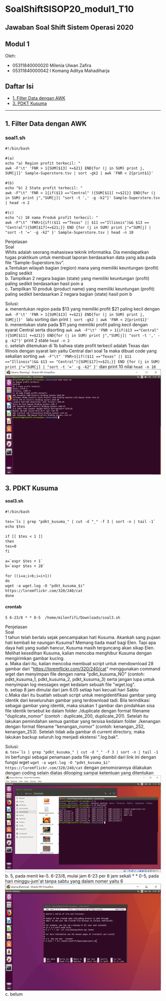# SoalShiftSISOP20_modul1_T10

## Jawaban Soal Shift Sistem Operasi 2020

## Modul 1

Oleh: 

* 05311840000020 Milenia Ulwan Zafira
* 05311840000042 I Komang Aditya Mahadiharja

## Daftar Isi
* [1. Filter Data dengan AWK](#1-filter-data-dengan-awk)
* [3. PDKT Kusuma](#3-pdkt-kusuma)
- - - 

## 1. Filter Data dengan AWK
### soal1.sh
```
#!/bin/bash

#(a)
echo "a) Region profit terkecil: "
awk -F'\t' 'FNR > 1{SUM[$13] +=$21} END{for (j in SUM) print j, SUM[j]}' Sample-Superstore.tsv | sort -gk2 | awk 'FNR < 2{print$1}'

#(b)
echo "b) 2 State profit terkecil: "
awk -F"\t" 'FNR > 1{if($13 =="Central" ){SUM[$11] +=$21}} END{for (j in SUM) print j","SUM[j]| "sort -t ',' -g -k2"}' Sample-Superstore.tsv | head -n 2

#(c)
echo "c) 10 nama Produk profit terkecil: "
awk -F"\t" 'FNR>1{if(($11 =="Texas" || $11 =="Illinois")&& $13 == "Central"){SUM[$17]+=$21;}} END {for (j in SUM) print j"="SUM[j] | "sort -t '=' -g -k2" }' Sample-Superstore.tsv | head -n 10
```
Penjelasan<br />
Soal<br />
Whits adalah seorang mahasiswa teknik informatika. Dia mendapatkan tugas praktikum
untuk membuat laporan berdasarkan data yang ada pada file “Sample-Superstore.tsv”.<br />
a.Tentukan wilayah bagian (region) mana yang memiliki keuntungan (profit) paling
sedikit<br />
b. Tampilkan 2 negara bagian (state) yang memiliki keuntungan (profit) paling
sedikit berdasarkan hasil poin a<br />
c. Tampilkan 10 produk (product name) yang memiliki keuntungan (profit) paling
sedikit berdasarkan 2 negara bagian (state) hasil poin b<br />

Solusi:<br />
a. menentukan region pada $13 yang memiliki profit $21 paling kecil dengan ``awk -F'\t' 'FNR > 1{SUM[$13] +=$21} END{for (j in SUM) print j, SUM[j]}' `` lalu sorting dan print ``| sort -gk2 | awk 'FNR < 2{print$1}'``<br />
b. menentukan state pada $11 yang memiliki profit paling kecil dengan syarat Central  serta disorting ``awk awk -F"\t" 'FNR > 1{if($13 =="Central" ){SUM[$11] +=$21}} END{for (j in SUM) print j","SUM[j]| "sort -t ',' -g -k2"}'`` print 2 state ``head -n 2``<br />
c. setelah ditemukan di 1b bahwa state profit terkecil adalah Texas dan Illinois dengan syarat lain yaitu Central dari soal 1a maka dibuat code yang sekalian sorting ``awk -F"\t" 'FNR>1{if(($11 =="Texas" || $11 =="Illinois")&& $13 == "Central"){SUM[$17]+=$21;}} END {for (j in SUM) print j"="SUM[j] | "sort -t '=' -g -k2" }'`` dan print 10 nilai ``head -n 10``
![Output Soal 1](https://raw.githubusercontent.com/MilenFifi/SoalShiftSISOP20_modul1_T10/master/1.PNG)

## 3. PDKT Kusuma
#### soal3.sh
```
#!/bin/bash

tes=`ls | grep "pdkt_kusuma_" | cut -d "_" -f 3 | sort -n | tail -1`
echo $tes

if [[ $tes < 1 ]]
then
tes=0
fi

a=`expr $tes + 1`
b=`expr $tes + 28`

for ((i=a;i<b;i=i+1))
do
wget -a wget.log -O "pdkt_kusuma_$i" https://loremflickr.com/320/240/cat
done
```
#### crontab
```
5 6-23/8 * * 0-5  /home/milenfifi/Downloads/soal3.sh
```
Penjelasan<br />
Soal<br />
1 tahun telah berlalu sejak pencampakan hati Kusuma. Akankah sang pujaan hati
kembali ke naungan Kusuma? Memang tiada maaf bagi Elen. Tapi apa daya hati yang
sudah hancur, Kusuma masih terguncang akan sikap Elen. Melihat kesedihan Kusuma,
kalian mencoba menghibur Kusuma dengan mengirimkan gambar kucing. <br />
a. Maka dari itu, kalian mencoba membuat script untuk mendownload 28 gambar dari
"https://loremflickr.com/320/240/cat" menggunakan command wget dan menyimpan file
dengan nama "pdkt_kusuma_NO" (contoh: pdkt_kusuma_1, pdkt_kusuma_2,
pdkt_kusuma_3) serta jangan lupa untuk menyimpan log messages wget kedalam
sebuah file "wget.log". <br />
b. setiap 8 jam dimulai dari jam 6.05 setiap hari kecuali hari Sabtu<br />
c.Maka dari itu buatlah sebuah script untuk mengidentifikasi gambar yang identik dari keseluruhan
gambar yang terdownload tadi. Bila terindikasi sebagai gambar yang identik, maka
sisakan 1 gambar dan pindahkan sisa file identik tersebut ke dalam folder ./duplicate
dengan format filename "duplicate_nomor" (contoh : duplicate_200, duplicate_201).
Setelah itu lakukan pemindahan semua gambar yang tersisa kedalam folder ./kenangan
dengan format filename "kenangan_nomor" (contoh: kenangan_252, kenangan_253).
Setelah tidak ada gambar di current directory, maka lakukan backup seluruh log menjadi
ekstensi ".log.bak". <br />

Solusi:<br />
a. ``tes=`ls | grep "pdkt_kusuma_" | cut -d "_" -f 3 | sort -n | tail -1`` ini berfungsi sebagai penamaan pada file yang diambil dari link ini dengan fungsi wget ``wget -a wget.log -O "pdkt_kusuma_$i" https://loremflickr.com/320/240/cat`` dengan penomorannya dilakukan dengan coding selain diatas dilooping sampai ketentuan yang ditentukan<br />
![Output Soal 3a](https://raw.githubusercontent.com/MilenFifi/SoalShiftSISOP20_modul1_T10/master/3a.PNG)
b. 5, pada menit ke-5. 6-23/8, mulai jam 6-23 per 8 jam sekali * * 0-5, pada hari minggu-jum'at tanpa sabtu yang dalam nomer yaitu 6<br />
![Output Soal 3b](https://raw.githubusercontent.com/MilenFifi/SoalShiftSISOP20_modul1_T10/master/3b.PNG)
c. belum
